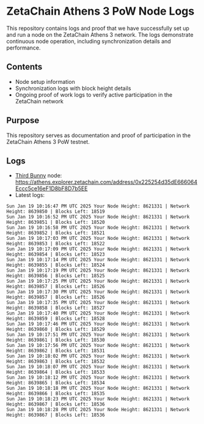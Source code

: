 # ZetaChain Athens 3 PoW Node Logs
This repository contains logs and proof that we have successfully set up and run a node on the ZetaChain Athens 3 network. The logs demonstrate continuous node operation, including synchronization details and performance.

## Contents
- Node setup information
- Synchronization logs with block height details
- Ongoing proof of work logs to verify active participation in the ZetaChain network

## Purpose
This repository serves as documentation and proof of participation in the ZetaChain Athens 3 PoW testnet.

## Logs

- [Third Bunny](https://thirdbunny.xyz/) node: https://athens.explorer.zetachain.com/address/0x225254d35dE666064Eccc5ce16eF1D8bF8D7b5EE
- Latest logs:
```
Sun Jan 19 10:16:47 PM UTC 2025 Your Node Height: 8621331 | Network Height: 8639850 | Blocks Left: 18519
Sun Jan 19 10:16:52 PM UTC 2025 Your Node Height: 8621331 | Network Height: 8639851 | Blocks Left: 18520
Sun Jan 19 10:16:58 PM UTC 2025 Your Node Height: 8621331 | Network Height: 8639852 | Blocks Left: 18521
Sun Jan 19 10:17:03 PM UTC 2025 Your Node Height: 8621331 | Network Height: 8639853 | Blocks Left: 18522
Sun Jan 19 10:17:09 PM UTC 2025 Your Node Height: 8621331 | Network Height: 8639854 | Blocks Left: 18523
Sun Jan 19 10:17:14 PM UTC 2025 Your Node Height: 8621331 | Network Height: 8639855 | Blocks Left: 18524
Sun Jan 19 10:17:19 PM UTC 2025 Your Node Height: 8621331 | Network Height: 8639856 | Blocks Left: 18525
Sun Jan 19 10:17:25 PM UTC 2025 Your Node Height: 8621331 | Network Height: 8639857 | Blocks Left: 18526
Sun Jan 19 10:17:30 PM UTC 2025 Your Node Height: 8621331 | Network Height: 8639857 | Blocks Left: 18526
Sun Jan 19 10:17:35 PM UTC 2025 Your Node Height: 8621331 | Network Height: 8639858 | Blocks Left: 18527
Sun Jan 19 10:17:40 PM UTC 2025 Your Node Height: 8621331 | Network Height: 8639859 | Blocks Left: 18528
Sun Jan 19 10:17:46 PM UTC 2025 Your Node Height: 8621331 | Network Height: 8639860 | Blocks Left: 18529
Sun Jan 19 10:17:51 PM UTC 2025 Your Node Height: 8621331 | Network Height: 8639861 | Blocks Left: 18530
Sun Jan 19 10:17:56 PM UTC 2025 Your Node Height: 8621331 | Network Height: 8639862 | Blocks Left: 18531
Sun Jan 19 10:18:02 PM UTC 2025 Your Node Height: 8621331 | Network Height: 8639863 | Blocks Left: 18532
Sun Jan 19 10:18:07 PM UTC 2025 Your Node Height: 8621331 | Network Height: 8639864 | Blocks Left: 18533
Sun Jan 19 10:18:12 PM UTC 2025 Your Node Height: 8621331 | Network Height: 8639865 | Blocks Left: 18534
Sun Jan 19 10:18:18 PM UTC 2025 Your Node Height: 8621331 | Network Height: 8639866 | Blocks Left: 18535
Sun Jan 19 10:18:23 PM UTC 2025 Your Node Height: 8621331 | Network Height: 8639867 | Blocks Left: 18536
Sun Jan 19 10:18:28 PM UTC 2025 Your Node Height: 8621331 | Network Height: 8639867 | Blocks Left: 18536
```
